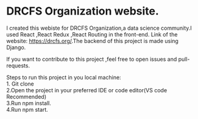 # DRCFS Organization website.

I created this webiste for DRCFS Organization,a data science community.I used React ,React Redux ,React Routing in the front-end. Link of the website: <a>https://drcfs.org/</a>.The backend of this project is made using Django.

If you want to contribute to this project ,feel free to open issues and pull-requests.

Steps to run this project in you local machine:
<br>1. Git clone <project URL><br>
2.Open the project in your preferred IDE or code editor(VS code Recommended)<br>
3.Run npm install.<br>
4.Run npm start.
